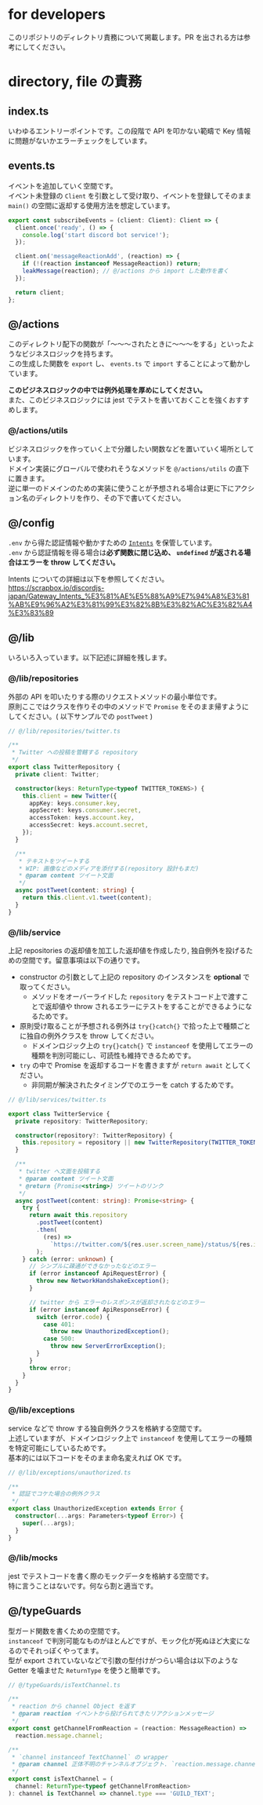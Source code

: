 # for developers

このリポジトリのディレクトリ責務について掲載します。PR を出される方は参考にしてください。

# directory, file の責務

## index.ts

いわゆるエントリーポイントです。この段階で API を叩かない範疇で Key 情報に問題がないかエラーチェックをしています。

## events.ts

イベントを追加していく空間です。  
イベント未登録の `Client` を引数として受け取り、イベントを登録してそのまま `main()` の空間に返却する使用方法を想定しています。

```ts
export const subscribeEvents = (client: Client): Client => {
  client.once('ready', () => {
    console.log('start discord bot service!');
  });

  client.on('messageReactionAdd', (reaction) => {
    if (!(reaction instanceof MessageReaction)) return;
    leakMessage(reaction); // @/actions から import した動作を書く
  });

  return client;
};
```

## @/actions

このディレクトリ配下の関数が「〜〜〜されたときに〜〜〜をする」といったようなビジネスロジックを持ちます。  
この生成した関数を `export` し、 `events.ts` で `import` することによって動かしています。

**このビジネスロジックの中では例外処理を厚めにしてください。**  
また、このビジネスロジックには jest でテストを書いておくことを強くおすすめします。

### @/actions/utils

ビジネスロジックを作っていく上で分離したい関数などを置いていく場所としています。  
ドメイン実装にグローバルで使われそうなメソッドを `@/actions/utils` の直下に置きます。  
逆に単一のドメインのための実装に使うことが予想される場合は更に下にアクション名のディレクトリを作り、その下で書いてください。

## @/config

`.env` から得た認証情報や動かすための [`Intents`](https://scrapbox.io/discordjs-japan/Gateway_Intents_%E3%81%AE%E5%88%A9%E7%94%A8%E3%81%AB%E9%96%A2%E3%81%99%E3%82%8B%E3%82%AC%E3%82%A4%E3%83%89) を保管しています。  
`.env` から認証情報を得る場合は**必ず関数に閉じ込め、 `undefined` が返される場合はエラーを throw してください。**

Intents についての詳細は以下を参照してください。  
https://scrapbox.io/discordjs-japan/Gateway_Intents_%E3%81%AE%E5%88%A9%E7%94%A8%E3%81%AB%E9%96%A2%E3%81%99%E3%82%8B%E3%82%AC%E3%82%A4%E3%83%89

## @/lib

いろいろ入っています。以下記述に詳細を残します。

### @/lib/repositories

外部の API を叩いたりする際のリクエストメソッドの最小単位です。  
原則ここではクラスを作りその中のメソッドで `Promise` をそのまま帰すようにしてください。( 以下サンプルでの `postTweet` )

```ts
// @/lib/repositories/twitter.ts

/**
 * Twitter への投稿を管轄する repository
 */
export class TwitterRepository {
  private client: Twitter;

  constructor(keys: ReturnType<typeof TWITTER_TOKENS>) {
    this.client = new Twitter({
      appKey: keys.consumer.key,
      appSecret: keys.consumer.secret,
      accessToken: keys.account.key,
      accessSecret: keys.account.secret,
    });
  }

  /**
   * テキストをツイートする
   * WIP: 画像などのメディアを添付する(repository 設計もまだ)
   * @param content ツイート文面
   */
  async postTweet(content: string) {
    return this.client.v1.tweet(content);
  }
}
```

### @/lib/service

上記 repositories の返却値を加工した返却値を作成したり, 独自例外を投げるための空間です。留意事項は以下の通りです。

- constructor の引数として上記の repository のインスタンスを **optional** で取ってください。
  - メソッドをオーバーライドした `repository` をテストコード上で渡すことで返却値や throw されるエラーにテストをすることができるようになるためです。
- 原則受け取ることが予想される例外は `try{}catch{}` で拾った上で種類ごとに独自の例外クラスを throw してください。
  - ドメインロジック上の `try{}catch{}` で `instanceof` を使用してエラーの種類を判別可能にし、可読性も維持できるためです。
- `try` の中で Promise を返却するコードを書きますが `return await` としてください。
  - 非同期が解決されたタイミングでのエラーを catch するためです。

```ts
// @/lib/services/twitter.ts

export class TwitterService {
  private repository: TwitterRepository;

  constructor(repository?: TwitterRepository) {
    this.repository = repository || new TwitterRepository(TWITTER_TOKENS());
  }

  /**
   * twitter へ文面を投稿する
   * @param content ツイート文面
   * @return {Promise<string>} ツイートのリンク
   */
  async postTweet(content: string): Promise<string> {
    try {
      return await this.repository
        .postTweet(content)
        .then(
          (res) =>
            `https://twitter.com/${res.user.screen_name}/status/${res.id_str}`
        );
    } catch (error: unknown) {
      // シンプルに疎通ができなかったなどのエラー
      if (error instanceof ApiRequestError) {
        throw new NetworkHandshakeException();
      }

      // twitter から エラーのレスポンスが返却されたなどのエラー
      if (error instanceof ApiResponseError) {
        switch (error.code) {
          case 401:
            throw new UnauthorizedException();
          case 500:
            throw new ServerErrorException();
        }
      }
      throw error;
    }
  }
}
```

### @/lib/exceptions

service などで throw する独自例外クラスを格納する空間です。  
上述していますが、ドメインロジック上で `instanceof` を使用してエラーの種類を特定可能にしているためです。  
基本的には以下コードをそのまま命名変えれば OK です。

```ts
// @/lib/exceptions/unauthorized.ts

/**
 * 認証でコケた場合の例外クラス
 */
export class UnauthorizedException extends Error {
  constructor(...args: Parameters<typeof Error>) {
    super(...args);
  }
}
```

### @/lib/mocks

jest でテストコードを書く際のモックデータを格納する空間です。  
特に言うことはないです。何なら割と適当です。

## @/typeGuards

型ガード関数を書くための空間です。  
`instanceof` で判別可能なものがほとんどですが、モック化が死ぬほど大変になるのでそれっぽくやってます。  
型が export されていないなどで引数の型付けがつらい場合は以下のような Getter を噛ませた `ReturnType` を使うと簡単です。

```ts
// @/typeGuards/isTextChannel.ts

/**
 * reaction から channel Object を返す
 * @param reaction イベントから投げられてきたリアクションメッセージ
 */
export const getChannelFromReaction = (reaction: MessageReaction) =>
  reaction.message.channel;

/**
 * `channel instanceof TextChannel` の wrapper
 * @param channel 正体不明のチャンネルオブジェクト. `reaction.message.channel` から取る
 */
export const isTextChannel = (
  channel: ReturnType<typeof getChannelFromReaction>
): channel is TextChannel => channel.type === 'GUILD_TEXT';
```
